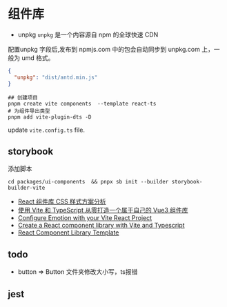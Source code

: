 # 组件库


- unpkg
`unpkg` 是一个内容源自 npm 的全球快速 CDN

配置unpkg 字段后,发布到 npmjs.com 中的包会自动同步到 unpkg.com 上，一般为 umd 格式。
```json
{
  "unpkg": "dist/antd.min.js"
}
```


```shell
## 创建项目
pnpm create vite components  --template react-ts
# 为组件导出类型
pnpm add vite-plugin-dts -D
```
update `vite.config.ts` file.

## storybook
添加脚本
```shell
cd packages/ui-components  && pnpx sb init --builder storybook-builder-vite
```
- [React 组件库 CSS 样式方案分析](https://segmentfault.com/a/1190000041840130)
- [使用 Vite 和 TypeScript 从零打造一个属于自己的 Vue3 组件库](https://mp.weixin.qq.com/s/75tD_WhqcSxy3PC5-_C8xw)
- [Configure Emotion with your Vite React Project](https://dev.to/glocore/configure-emotion-with-your-vite-react-project-7jl)
- [Create a React component library with Vite and Typescript](https://dev.to/nicolaserny/create-a-react-component-library-with-vite-and-typescript-1ih9)
- [React Component Library Template](https://github.com/alexeagleson/template-react-component-library)

## todo 
- button => Button 文件夹修改大小写，ts报错


## jest
